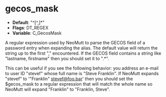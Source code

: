 # gecos_mask

- **Default**: "^[^,]*"
- **Flags**: DT_REGEX
- **Variable**: C_GecosMask

A regular expression used by NeoMutt to parse the GECOS field of a password
entry when expanding the alias.  The default value
will return the string up to the first "," encountered.
If the GECOS field contains a string like "lastname, firstname" then you
should set it to ".*".

This can be useful if you see the following behavior: you address an e-mail
to user ID "stevef" whose full name is "Steve Franklin".  If NeoMutt expands
"stevef" to '"Franklin" stevef@foo.bar' then you should set the $gecos_mask to
a regular expression that will match the whole name so NeoMutt will expand
"Franklin" to "Franklin, Steve".
